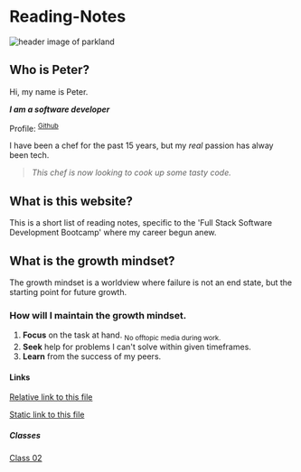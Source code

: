 # Reading-Notes
![header image of parkland](https://media.discordapp.net/attachments/914902361246416966/915747141023068180/unknown.png)


## Who is Peter?
Hi, my name is Peter. 

***I am a software developer***

Profile: <SUP>[Github](https://github.com/AddPCB)</SUP>

I have been a chef for the past 15 years, but my *real* passion has alway been tech.

> *This chef is now looking to cook up some tasty code.*

## What is this website?
This is a short list of reading notes, specific to the 'Full Stack Software Development Bootcamp' where my career begun anew.

## What is the growth mindset?
The growth mindset is a worldview where failure is not an end state, but the starting point for future growth.

### How will I maintain the growth mindset.

1. **Focus** on the task at hand. <SUB>No offtopic media during work.</SUB>
2. **Seek** help for problems I can't solve within given timeframes.
3. **Learn** from the success of my peers.

#### Links
[Relative link to this file](README.md)

[Static link to this file](https://addpcb.github.io/reading-notes/README.md)

##### Classes
[Class 02](class-02.md)
